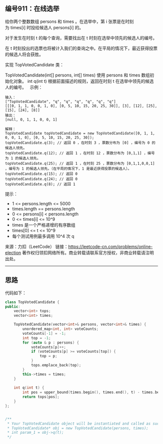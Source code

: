 ## 编号911：在线选举

给你两个整数数组 persons 和 times 。在选举中，第 i 张票是在时刻为 times[i] 时投给候选人 persons[i] 的。

对于发生在时刻 t 的每个查询，需要找出在 t 时刻在选举中领先的候选人的编号。

在 t 时刻投出的选票也将被计入我们的查询之中。在平局的情况下，最近获得投票的候选人将会获胜。

实现 TopVotedCandidate 类：

TopVotedCandidate(int[] persons, int[] times) 使用 persons 和 times 数组初始化对象。
int q(int t) 根据前面描述的规则，返回在时刻 t 在选举中领先的候选人的编号。
 
示例：
```
输入：
["TopVotedCandidate", "q", "q", "q", "q", "q", "q"]
[[[0, 1, 1, 0, 0, 1, 0], [0, 5, 10, 15, 20, 25, 30]], [3], [12], [25], [15], [24], [8]]
输出：
[null, 0, 1, 1, 0, 0, 1]

解释：
TopVotedCandidate topVotedCandidate = new TopVotedCandidate([0, 1, 1, 0, 0, 1, 0], [0, 5, 10, 15, 20, 25, 30]);
topVotedCandidate.q(3); // 返回 0 ，在时刻 3 ，票数分布为 [0] ，编号为 0 的候选人领先。
topVotedCandidate.q(12); // 返回 1 ，在时刻 12 ，票数分布为 [0,1,1] ，编号为 1 的候选人领先。
topVotedCandidate.q(25); // 返回 1 ，在时刻 25 ，票数分布为 [0,1,1,0,0,1] ，编号为 1 的候选人领先。（在平局的情况下，1 是最近获得投票的候选人）。
topVotedCandidate.q(15); // 返回 0
topVotedCandidate.q(24); // 返回 0
topVotedCandidate.q(8); // 返回 1
```
提示：

* 1 <= persons.length <= 5000
* times.length == persons.length
* 0 <= persons[i] < persons.length
* 0 <= times[i] <= 10^9
* times 是一个严格递增的有序数组
* times[0] <= t <= 10^9
* 每个测试用例最多调用 10^4 次 q

来源：力扣（LeetCode）
链接：https://leetcode-cn.com/problems/online-election
著作权归领扣网络所有。商业转载请联系官方授权，非商业转载请注明出处。

---
## 思路



代码如下：
```c++
class TopVotedCandidate {
public:
    vector<int> tops;
    vector<int> times;

    TopVotedCandidate(vector<int>& persons, vector<int>& times) {
        unordered_map<int, int> voteCounts;
        voteCounts[-1] = -1;
        int top = -1;
        for (auto & p : persons) {
            voteCounts[p]++;
            if (voteCounts[p] >= voteCounts[top]) {
                top = p;
            }
            tops.emplace_back(top);
        }
        this->times = times;
    }
    
    int q(int t) {
        int pos = upper_bound(times.begin(), times.end(), t) - times.begin() - 1;
        return tops[pos];
    }
};


/**
 * Your TopVotedCandidate object will be instantiated and called as such:
 * TopVotedCandidate* obj = new TopVotedCandidate(persons, times);
 * int param_1 = obj->q(t);
 */
```